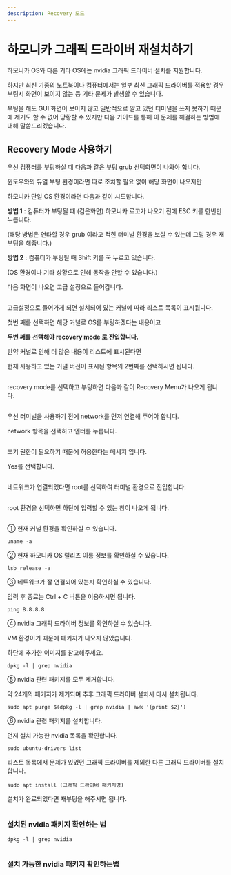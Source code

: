 ```yaml
---
description: Recovery 모드
---
```


# 하모니카 그래픽 드라이버 재설치하기

하모니카 OS와 다른 기타 OS에는 nvidia 그래픽 드라이버 설치를 지원합니다.

하지만 최신 기종의 노트북이나 컴퓨터에서는 일부 최신 그래픽 드라이버를 적용할 경우 부팅시 화면이 보이지 않는 등 기타 문제가 발생할 수 있습니다.

부팅을 해도 GUI 화면이 보이지 않고 일반적으로 알고 있던 터미널을 쓰지 못하기 때문에 제거도 할 수 없어 당황할 수 있지만 다음 가이드를 통해 이 문제를 해결하는 방법에 대해 말씀드리겠습니다.



## Recovery Mode 사용하기

우선 컴퓨터를 부팅하실 때 다음과 같은 부팅 grub 선택화면이 나와야 합니다.

윈도우와의 듀얼 부팅 환경이라면 따로 조치할 필요 없이 해당 화면이 나오지만

하모니카 단일 OS 환경이라면 다음과 같이 시도합니다.

**방법 1** : 컴퓨터가 부팅될 때 (검은화면) 하모니카 로고가 나오기 전에 ESC 키를 한번만 누릅니다.

(해당 방법은 연타할 경우 grub 이라고 적힌 터미널 환경을 보실 수 있는데 그럴 경우 재부팅을 해줍니다.)

**방법 2** : 컴퓨터가 부팅될 때 Shift 키를 꾹 누르고 있습니다.

(OS 환경이나 기타 상황으로 인해 동작을 안할 수 있습니다.)

다음 화면이 나오면 고급 설정으로 들어갑니다.

<figure><img src="../.gitbook/assets/singlemode_01.png" alt=""><figcaption></figcaption></figure>

고급설정으로 들어가게 되면 설치되어 있는 커널에 따라 리스트 목록이 표시됩니다.

첫번 째를 선택하면 해당 커널로 OS를 부팅하겠다는 내용이고

**두번 째를 선택해야 recovery mode 로 진입합니다.**

만약 커널로 인해 더 많은 내용이 리스트에 표시된다면

현재 사용하고 있는 커널 버전이 표시된 항목의 2번째를 선택하시면 됩니다.

<figure><img src="../.gitbook/assets/singlemode_02.png" alt=""><figcaption></figcaption></figure>

recovery mode를 선택하고 부팅하면 다음과 같이 Recovery Menu가 나오게 됩니다.

<figure><img src="../.gitbook/assets/singlemode_03.png" alt=""><figcaption></figcaption></figure>

우선 터미널을 사용하기 전에 network를 먼저 연결해 주어야 합니다.

network 항목을 선택하고 엔터를 누릅니다.

<figure><img src="../.gitbook/assets/singlemode_04.png" alt=""><figcaption></figcaption></figure>

쓰기 권한이 필요하기 때문에 허용한다는 메세지 입니다.

Yes를 선택합니다.

<figure><img src="../.gitbook/assets/singlemode_05.png" alt=""><figcaption></figcaption></figure>

네트워크가 연결되었다면 root를 선택하여 터미널 환경으로 진입합니다.

<figure><img src="../.gitbook/assets/singlemode_06.png" alt=""><figcaption></figcaption></figure>

root 환경을 선택하면 하단에 입력할 수 있는 창이 나오게 됩니다.

<figure><img src="../.gitbook/assets/singlemode_07.png" alt=""><figcaption></figcaption></figure>

① 현재 커널 환경을 확인하실 수 있습니다.

```
uname -a
```

② 현재 하모니카 OS 릴리즈 이름 정보를 확인하실 수 있습니다.

```
lsb_release -a
```

③ 네트워크가 잘 연결되어 있는지 확인하실 수 있습니다.

입력 후 종료는 Ctrl + C 버튼을 이용하시면 됩니다.

```
ping 8.8.8.8
```

④ nvidia 그래픽 드라이버 정보를 확인하실 수 있습니다.

VM 환경이기 때문에 패키지가 나오지 않았습니다.

하단에 추가한 이미지를 참고해주세요.

```
dpkg -l | grep nvidia
```

⑤ nvidia 관련 패키지를 모두 제거합니다.

약 24개의 패키지가 제거되며 추후 그래픽 드라이버 설치시 다시 설치됩니다.

```
sudo apt purge $(dpkg -l | grep nvidia | awk '{print $2}')
```

⑥ nvidia 관련 패키지를 설치합니다.

먼저 설치 가능한 nvidia 목록을 확인합니다.

```
sudo ubuntu-drivers list
```

리스트 목록에서 문제가 있었던 그래픽 드라이버를 제외한 다른 그래픽 드라이버를 설치합니다.

```
sudo apt install (그래픽 드라이버 패키지명)
```

설치가 완료되었다면 재부팅을 해주시면 됩니다.

<figure><img src="../.gitbook/assets/singlemode_08.png" alt=""><figcaption></figcaption></figure>

### 설치된 nvidia 패키지 확인하는 법

```
dpkg -l | grep nvidia
```

<figure><img src="../.gitbook/assets/002.png" alt=""><figcaption></figcaption></figure>

### 설치 가능한 nvidia 패키지 확인하는법

<figure><img src="../.gitbook/assets/001.png" alt=""><figcaption></figcaption></figure>
